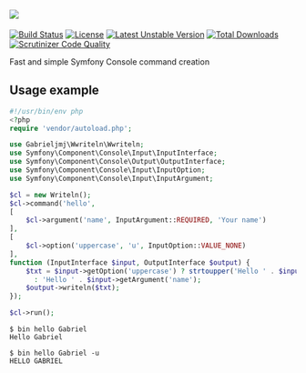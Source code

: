 ![](http://i.imgur.com/JDZP2vC.gif)
=======
[![Build Status](https://travis-ci.org/GabrielJMJ/Writeln.svg)](https://travis-ci.org/GabrielJMJ/Writeln)  [![License](https://img.shields.io/packagist/l/gabrieljmj/should-php.svg)](https://packagist.org/packages/gabrieljmj/writeln) [![Latest Unstable Version](https://img.shields.io/badge/unstable-dev--master-orange.svg)](https://packagist.org/packages/gabrieljmj/writeln) [![Total Downloads](https://img.shields.io/packagist/dt/gabrieljmj/should-php.svg)](https://packagist.org/packages/gabrieljmj/writeln) [![Scrutinizer Code Quality](https://img.shields.io/scrutinizer/g/gabrieljmj/writeln.svg)](https://scrutinizer-ci.com/g/GabrielJMJ/Writeln/?branch=dev)

Fast and simple Symfony Console command creation

## Usage example
```php
#!/usr/bin/env php
<?php
require 'vendor/autoload.php';

use Gabrieljmj\Wwriteln\Wwriteln;
use Symfony\Component\Console\Input\InputInterface;
use Symfony\Component\Console\Output\OutputInterface;
use Symfony\Component\Console\Input\InputOption;
use Symfony\Component\Console\Input\InputArgument;

$cl = new Writeln();
$cl->command('hello',
[
    $cl->argument('name', InputArgument::REQUIRED, 'Your name')
],
[
    $cl->option('uppercase', 'u', InputOption::VALUE_NONE)
],
function (InputInterface $input, OutputInterface $output) {
    $txt = $input->getOption('uppercase') ? strtoupper('Hello ' . $input->getArgument('name')) 
      : 'Hello ' . $input->getArgument('name');
    $output->writeln($txt);
});

$cl->run();
```
```console
$ bin hello Gabriel
Hello Gabriel

$ bin hello Gabriel -u
HELLO GABRIEL
```